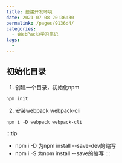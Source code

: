 ```yaml
---
title: 搭建开发环境
date: 2021-07-08 20:36:30
permalink: /pages/9136d4/
categories:
  - 《WebPack》学习笔记
tags:
  - 
---
```


## 初始化目录
1. 创建一个目录，初始化npm
```
npm init
```

2. 安装webpack webpack-cli
```
npm i -D webpack webpack-cli
```
:::tip
+ npm i -D 为npm install --save-dev的缩写
+ npm i -S 为npm install --save的缩写
:::